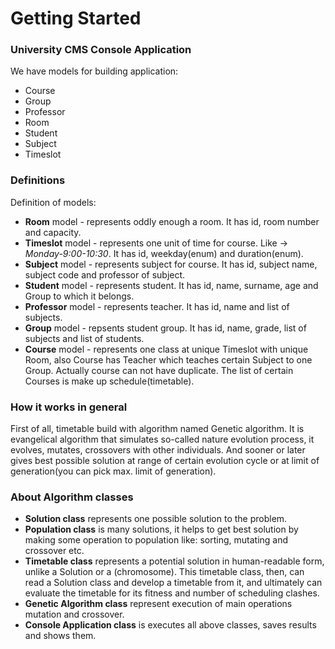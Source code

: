 # Getting Started

### University CMS Console Application
We have models for building application:

* Course
* Group
* Professor
* Room
* Student
* Subject
* Timeslot

### Definitions
Definition of models:

* **Room** model -  represents oddly enough a room. 
  It has id, room number and capacity.
* **Timeslot** model - represents one unit of time for course.
  Like -> _Monday-9:00-10:30_. It has id, weekday(enum) and duration(enum).
* **Subject** model - represents subject for course.
    It has id, subject name, subject code and professor of subject.
* **Student** model - represents student. It has id, name, surname, 
        age and Group to which it belongs.
* **Professor** model - represents teacher. It has id, name and list of subjects.
* **Group** model - repsents student group.
    It has id, name, grade, list of subjects and list of students.
* **Course** model - represents one class at unique Timeslot with unique Room, also Course 
    has Teacher which teaches certain Subject to one Group. 
  Actually course can not have duplicate. The list of certain Courses is make up schedule(timetable). 

### How it works in general
   
 First of all, timetable build with  algorithm named Genetic algorithm.
It is evangelical algorithm that simulates so-called nature evolution process,
it evolves, mutates, crossovers with other individuals.
And sooner or later gives best possible solution at range of certain evolution cycle or at limit of 
generation(you can pick max. limit of generation).

### About Algorithm classes

* **Solution class** represents one possible solution to the problem.
* **Population class** is many solutions, it helps to get best solution by making some operation
     to population like: sorting, mutating and crossover etc.
* **Timetable class**  represents a potential solution in human-readable form, 
  unlike a Solution or a (chromosome). This timetable class, then, can read a Solution class 
  and develop a timetable from it, and ultimately can evaluate the timetable
  for its fitness and number of scheduling clashes.
* **Genetic Algorithm class** represent execution of main operations mutation and crossover.
* **Console Application class** is executes all above classes, saves results and shows them.


